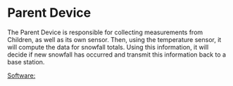 # Parent Device
The Parent Device is responsible for collecting measurements from Children, as well as its own sensor. Then, using the temperature sensor, it will compute the data for snowfall totals. Using this information, it will decide if new snowfall has occurred and transmit this information back to a base station. 

<Software:>
